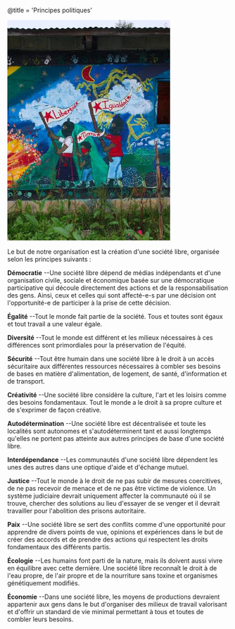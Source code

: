 @title = 'Principes politiques'

<p class="pull-right"><img src="page10-1038-full_large.jpg" alt="principles"></p>

Le but de notre organisation est la création d'une société libre, organisée selon les principes suivants :

**Démocratie** --Une société libre dépend de médias indépendants et d'une organisation civile, sociale et économique basée sur une démocratique participative qui découle directement des actions et de la responsabilisation des gens. Ainsi, ceux et celles qui sont affecté-e-s par une décision ont l'opportunité-e de participer à la prise de cette décision.

**Égalité** --Tout le monde fait partie de la société. Tous et toutes sont égaux et tout travail a une valeur égale.

**Diversité** --Tout le monde est différent et les milieux nécessaires à ces différences sont primordiales pour la préservation de l'équité.

**Sécurité** --Tout être humain dans une société libre à le droit à un accès sécuritaire aux différentes ressources nécessaires à combler ses besoins de bases en matière d'alimentation, de logement, de santé, d'information et de transport.

**Créativité** --Une société libre considère la culture, l'art et les loisirs comme des besoins fondamentaux. Tout le monde a le droit à sa propre culture et de s'exprimer de façon créative.

**Autodétermination** --Une société libre est décentralisée et toute les localités sont autonomes et s'autodéterminent tant et aussi longtemps qu'elles ne portent pas atteinte aux autres principes de base d'une société libre.

**Interdépendance** --Les communautés d'une société libre dépendent les unes des autres dans une optique d'aide et d'échange mutuel.

**Justice** --Tout le monde à le droit de ne pas subir de mesures coercitives, de ne pas recevoir de menace et de ne pas être victime de violence. Un système judiciaire devrait uniquement affecter la communauté où il se trouve, chercher des solutions au lieu d'essayer de se venger et il devrait travailler pour l'abolition des prisons autoritaire.

**Paix** --Une société libre se sert des conflits comme d'une opportunité pour apprendre de divers points de vue, opinions et expériences dans le but de créer des accords et de prendre des actions qui respectent les droits fondamentaux des différents partis.

**Écologie** --Les humains font parti de la nature, mais ils doivent aussi vivre en équilibre avec cette dernière. Une société libre reconnaît le droit à de l'eau propre, de l'air propre et de la nourriture sans toxine et organismes génétiquement modifiés.

**Économie** --Dans une société libre, les moyens de productions devraient appartenir aux gens dans le but d'organiser des milieux de travail valorisant et d'offrir un standard de vie minimal permettant à tous et toutes de combler leurs besoins.
